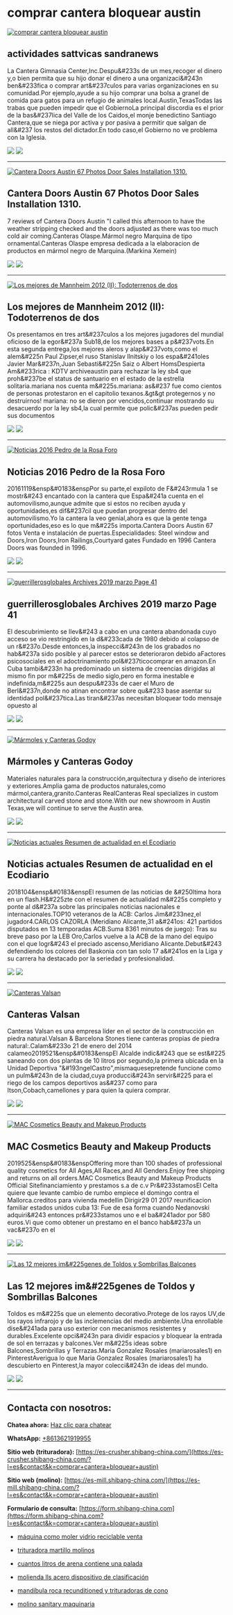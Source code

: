 # comprar cantera bloquear austin

<a href="https://swt.shibang-china.com/?l=es&img&k=comprar+cantera+bloquear+austin" target="_blank">![comprar cantera bloquear austin](http://static.shibang-china.com/all-800x300/78.jpg)</a>

## actividades sattvicas sandranews
La Cantera Gimnasia Center,Inc.Despu&#233s de un mes,recoger el dinero y,o bien permita que su hijo donar el dinero a una organizaci&#243n ben&#233fica o comprar art&#237culos para varias organizaciones en su comunidad.Por ejemplo,ayude a su hijo comprar una bolsa a granel de comida para gatos para un refugio de animales local.Austin,TexasTodas las trabas que pueden impedir que el GobiernoLa principal discordia es el prior de la bas&#237lica del Valle de los Caidos,el monje benedictino Santiago Cantera,que se niega por activa y por pasiva a permitir que salgan de all&#237 los restos del dictador.En todo caso,el Gobierno no ve problema con la Iglesia.


<a href="https://whatsapp.shibangsoft.com/WhatsApp.php" target="_blank" title="WhatsApp">![](http://static.shibang-china.com/icon/whatsapp.png)</a> <a href="https://swt.shibang-china.com/?l=es&icon&k=comprar+cantera+bloquear+austin" target="_blank">![](http://static.shibang-china.com/icon/chat-es.png)</a>

---

<a href="https://swt.shibang-china.com/?l=es&img&k=comprar+cantera+bloquear+austin" target="_blank">![Cantera Doors Austin 67 Photos Door Sales Installation 1310.](http://static.shibang-china.com/all-800x300/791.jpg)</a>

## Cantera Doors Austin 67 Photos Door Sales Installation 1310.
7 reviews of Cantera Doors Austin &quot;I called this afternoon to have the weather stripping checked and the doors adjusted as there was too much cold air coming.Canteras Olaspe.Mármol negro Marquina de tipo ornamental.Canteras Olaspe empresa dedicada a la elaboracion de productos en mármol negro de Marquina.(Markina Xemein)


<a href="https://whatsapp.shibangsoft.com/WhatsApp.php" target="_blank" title="WhatsApp">![](http://static.shibang-china.com/icon/whatsapp.png)</a> <a href="https://swt.shibang-china.com/?l=es&icon&k=comprar+cantera+bloquear+austin" target="_blank">![](http://static.shibang-china.com/icon/chat-es.png)</a>

---

<a href="https://swt.shibang-china.com/?l=es&img&k=comprar+cantera+bloquear+austin" target="_blank">![Los mejores de Mannheim 2012 (II): Todoterrenos de dos](http://static.shibang-china.com/all-800x300/969.jpg)</a>

## Los mejores de Mannheim 2012 (II): Todoterrenos de dos
Os presentamos en tres art&#237culos a los mejores jugadores del mundial oficioso de la egor&#237a Sub18,de los mejores bases a p&#237vots.En esta segunda entrega,los mejores aleros y alap&#237vots,como el alem&#225n Paul Zipser,el ruso Stanislav Ilnitskiy o los espa&#241oles Javier Mar&#237n,Juan Sebasti&#225n Saiz o Albert HomsDespierta Am&#233rica : KDTV archiveaustin para rechazar la ley sb4 que proh&#237be el status de santuario en el estado de la estrella solitaria.mariana nos cuenta m&#225s.mariana: as&#237 fue como cientos de personas protestaron en el capitolio texanos.&gt&gt protegernos y no destruirnos! mariana: no se dieron por vencidos,continuar mostrando su desacuerdo por la ley sb4,la cual permite que polic&#237as pueden pedir sus documentos


<a href="https://whatsapp.shibangsoft.com/WhatsApp.php" target="_blank" title="WhatsApp">![](http://static.shibang-china.com/icon/whatsapp.png)</a> <a href="https://swt.shibang-china.com/?l=es&icon&k=comprar+cantera+bloquear+austin" target="_blank">![](http://static.shibang-china.com/icon/chat-es.png)</a>

---

<a href="https://swt.shibang-china.com/?l=es&img&k=comprar+cantera+bloquear+austin" target="_blank">![Noticias 2016 Pedro de la Rosa Foro](http://static.shibang-china.com/all-800x300/132.jpg)</a>

## Noticias 2016 Pedro de la Rosa Foro
20161119&ensp&#0183&enspPor su parte,el expiloto de F&#243rmula 1 se mostr&#243 encantado con la cantera que Espa&#241a cuenta en el automovilismo,aunque admite que si estos no reciben ayuda y oportunidades,es dif&#237cil que puedan progresar dentro del automovilismo.Yo la cantera la veo genial,ahora es que la gente tenga oportunidades,eso es lo que m&#225s importa.Cantera Doors Austin 67 fotos Venta e instalación de puertas.Especialidades: Steel window and Doors,Iron Doors,Iron Railings,Courtyard gates Fundado en 1996 Cantera Doors was founded in 1996.


<a href="https://whatsapp.shibangsoft.com/WhatsApp.php" target="_blank" title="WhatsApp">![](http://static.shibang-china.com/icon/whatsapp.png)</a> <a href="https://swt.shibang-china.com/?l=es&icon&k=comprar+cantera+bloquear+austin" target="_blank">![](http://static.shibang-china.com/icon/chat-es.png)</a>

---

<a href="https://swt.shibang-china.com/?l=es&img&k=comprar+cantera+bloquear+austin" target="_blank">![guerrillerosglobales Archives 2019 marzo Page 41](http://static.shibang-china.com/all-800x300/1134.jpg)</a>

## guerrillerosglobales Archives 2019 marzo Page 41
El descubrimiento se llev&#243 a cabo en una cantera abandonada cuyo acceso se vio restringido en la d&#233cada de 1980 debido al colapso de un r&#237o.Desde entonces,la inspecci&#243n de los grabados no hab&#237a sido posible y al parecer estos se deterioraron debido aFactores psicosociales en el adoctrinamiento pol&#237ticocomprar en amazon.En Cuba tambi&#233n ha predominado un sistema de creencias dirigidas al mismo fin por m&#225s de medio siglo,pero en forma inestable e indefinida,m&#225s aun despu&#233s de caer el Muro de Berl&#237n,donde no atinan encontrar sobre qu&#233 base asentar su identidad pol&#237tica.Las tiran&#237as necesitan bloquear todo mensaje opuesto al


<a href="https://whatsapp.shibangsoft.com/WhatsApp.php" target="_blank" title="WhatsApp">![](http://static.shibang-china.com/icon/whatsapp.png)</a> <a href="https://swt.shibang-china.com/?l=es&icon&k=comprar+cantera+bloquear+austin" target="_blank">![](http://static.shibang-china.com/icon/chat-es.png)</a>

---

<a href="https://swt.shibang-china.com/?l=es&img&k=comprar+cantera+bloquear+austin" target="_blank">![Mármoles y Canteras Godoy](http://static.shibang-china.com/all-800x300/231.jpg)</a>

## Mármoles y Canteras Godoy
Materiales naturales para la construcción,arquitectura y diseño de interiores y exteriores.Amplia gama de productos naturales,como mármol,cantera,granito.Canteras RealCanteras Real specializes in custom architectural carved stone and stone.With our new showroom in Austin Texas,we will continue to serve the Austin area.


<a href="https://whatsapp.shibangsoft.com/WhatsApp.php" target="_blank" title="WhatsApp">![](http://static.shibang-china.com/icon/whatsapp.png)</a> <a href="https://swt.shibang-china.com/?l=es&icon&k=comprar+cantera+bloquear+austin" target="_blank">![](http://static.shibang-china.com/icon/chat-es.png)</a>

---

<a href="https://swt.shibang-china.com/?l=es&img&k=comprar+cantera+bloquear+austin" target="_blank">![Noticias actuales Resumen de actualidad en el Ecodiario](http://static.shibang-china.com/all-800x300/797.jpg)</a>

## Noticias actuales Resumen de actualidad en el Ecodiario
2018104&ensp&#0183&enspEl resumen de las noticias de &#250ltima hora en un flash.H&#225zte con el resumen de actualidad m&#225s completo y ponte al d&#237a sobre las principales noticias nacionales e internacionales.TOP10 veteranos de la ACB: Carlos Jim&#233nez,el jugador4.CARLOS CAZORLA (Meridiano Alicante,31 a&#241os: 421 partidos disputados en 13 temporadas ACB.Suma 8361 minutos de juego): Tras su breve paso por la LEB Oro,Carlos vuelve a la ACB de la mano del equipo con el que logr&#243 el preciado ascenso,Meridiano Alicante.Debut&#243 defendiendo los colores del Baskonia con tan solo 17 a&#241os en la Liga y su carrera ha destacado por la seriedad y profesionalidad.


<a href="https://whatsapp.shibangsoft.com/WhatsApp.php" target="_blank" title="WhatsApp">![](http://static.shibang-china.com/icon/whatsapp.png)</a> <a href="https://swt.shibang-china.com/?l=es&icon&k=comprar+cantera+bloquear+austin" target="_blank">![](http://static.shibang-china.com/icon/chat-es.png)</a>

---

<a href="https://swt.shibang-china.com/?l=es&img&k=comprar+cantera+bloquear+austin" target="_blank">![Canteras Valsan](http://static.shibang-china.com/all-800x300/1133.jpg)</a>

## Canteras Valsan
Canteras Valsan es una empresa líder en el sector de la construcción en piedra natural.Valsan &amp; Barcelona Stones tiene canteras propias de piedra natural:.Calam&#233o 21 de enero del 2014 calameo2019521&ensp&#0183&enspEl Alcalde indic&#243 que se est&#225 saneando con dos plantas de 10 litros por segundo,la primera ubicada en la Unidad Deportiva "&#193ngelCastro",mismaquesepretende funcione como un pulm&#243n de la ciudad,cuya producci&#243n servir&#225 para el riego de los campos deportivos as&#237 como para Itson,Cobach,camellones y para quien la quiera comprar.


<a href="https://whatsapp.shibangsoft.com/WhatsApp.php" target="_blank" title="WhatsApp">![](http://static.shibang-china.com/icon/whatsapp.png)</a> <a href="https://swt.shibang-china.com/?l=es&icon&k=comprar+cantera+bloquear+austin" target="_blank">![](http://static.shibang-china.com/icon/chat-es.png)</a>

---

<a href="https://swt.shibang-china.com/?l=es&img&k=comprar+cantera+bloquear+austin" target="_blank">![MAC Cosmetics Beauty and Makeup Products](http://static.shibang-china.com/all-800x300/554.jpg)</a>

## MAC Cosmetics Beauty and Makeup Products
2019525&ensp&#0183&enspOffering more than 100 shades of professional quality cosmetics for All Ages,All Races,and All Genders.Enjoy free shipping and returns on all orders.MAC Cosmetics Beauty and Makeup Products Official Sitefinanciamiento y prestamos s.a de c.v Pr&#233stamosEl Celta quiere que levante cambio de rumbo empiece el domingo contra el Mallorca.creditos para vivienda medellin Dirigir29 01 2017 reunificacion familiar estados unidos cuba 13: Fue de esa forma cuando Nedanovski adquiri&#243 entonces pr&#233stamos uno e el ba&#241ador por 580 euros.Vi que como obtener un prestamo en el banco hab&#237a un vac&#237o en el


<a href="https://whatsapp.shibangsoft.com/WhatsApp.php" target="_blank" title="WhatsApp">![](http://static.shibang-china.com/icon/whatsapp.png)</a> <a href="https://swt.shibang-china.com/?l=es&icon&k=comprar+cantera+bloquear+austin" target="_blank">![](http://static.shibang-china.com/icon/chat-es.png)</a>

---

<a href="https://swt.shibang-china.com/?l=es&img&k=comprar+cantera+bloquear+austin" target="_blank">![Las 12 mejores im&#225genes de Toldos y Sombrillas Balcones](http://static.shibang-china.com/all-800x300/288.jpg)</a>

## Las 12 mejores im&#225genes de Toldos y Sombrillas Balcones
Toldos es m&#225s que un elemento decorativo.Protege de los rayos UV,de los rayos infrarojo y de las inclemencias del medio ambiente.Una enrollable dise&#241ada para uso exterior con mecanismos resistentes y durables.Excelente opci&#243n para dividir espacios y bloquear la entrada de sol en terrazas y balcones.Ver m&#225s ideas sobre Balcones,Sombrillas y Terrazas.Maria Gonzalez Rosales (mariarosales1) en PinterestAverigua lo que Maria Gonzalez Rosales (mariarosales1) ha descubierto en Pinterest,la mayor colecci&#243n de ideas del mundo.


<a href="https://whatsapp.shibangsoft.com/WhatsApp.php" target="_blank" title="WhatsApp">![](http://static.shibang-china.com/icon/whatsapp.png)</a> <a href="https://swt.shibang-china.com/?l=es&icon&k=comprar+cantera+bloquear+austin" target="_blank">![](http://static.shibang-china.com/icon/chat-es.png)</a>

---
## Contacta con nosotros:

**Chatea ahora:** [Haz clic para chatear](https://swt.shibang-china.com?l=es&contact&k=comprar+cantera+bloquear+austin)

**WhatsApp:**  [+8613621919955](https://whatsapp.shibangsoft.com/WhatsApp.php)

**Sitio web (trituradora):** [https://es-crusher.shibang-china.com/](https://es-crusher.shibang-china.com/?l=es&contact&k=comprar+cantera+bloquear+austin)

**Sitio web (molino):** [https://es-mill.shibang-china.com/](https://es-mill.shibang-china.com/?l=es&contact&k=comprar+cantera+bloquear+austin)

**Formulario de consulta:** [https://form.shibang-china.com](https://form.shibang-china.com?l=es&contact&k=comprar+cantera+bloquear+austin)

* [máquina como moler vidrio reciclable venta](../59/m%C3%A1quina%20como%20moler%20vidrio%20reciclable%20venta.md)

* [trituradora martillo molinos](../53/trituradora%20martillo%20molinos.md)

* [cuantos litros de arena contiene una palada](../65/cuantos%20litros%20de%20arena%20contiene%20una%20palada.md)

* [molienda lls acero dispositivo de clasificación](../53/molienda%20lls%20acero%20dispositivo%20de%20clasificaci%C3%B3n.md)

* [mandíbula roca recunditioned y trituradoras de cono](../58/mand%C3%ADbula%20roca%20recunditioned%20y%20trituradoras%20de%20cono.md)

* [molino sanitary maquinaria](../51/molino%20sanitary%20maquinaria.md)